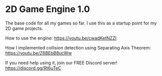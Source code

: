 # 2D Game Engine 1.0

The base code for all my games so far. I use this as a startup point for my 2D game projects.


How to use the engine: https://youtu.be/cwadKetNZZI

How I implemented collision detection using Separating Axis Theorem: https://youtu.be/Z6BEbB8ucWw


If you need help using it, join our FREE Discord server! https://discord.gg/Rt6uTeC
